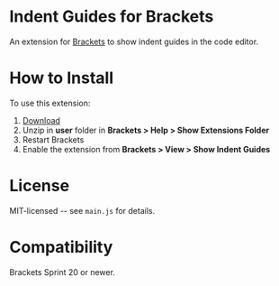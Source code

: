 Indent Guides for Brackets
==========
An extension for [Brackets](https://github.com/adobe/brackets/) to show indent guides in the code editor.

How to Install
==============
To use this extension:

1. [Download](https://github.com/lkcampbell/brackets-indent-guides/archive/master.zip)
2. Unzip in **user** folder in **Brackets > Help > Show Extensions Folder**
3. Restart Brackets
4. Enable the extension from **Brackets > View > Show Indent Guides**

License
=======
MIT-licensed -- see `main.js` for details.

Compatibility
=============
Brackets Sprint 20 or newer.
